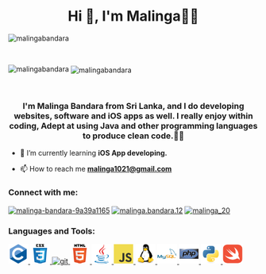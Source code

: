 <h1 align="center">Hi 👋, I'm Malinga👨‍💻</h1>

<p align="left"> <img src="https://komarev.com/ghpvc/?username=malingabandara&label=Profile%20views&color=0e75b6&style=flat" alt="malingabandara" /> </p>
<p>&nbsp;</p>

<p><img align="left" src="https://github-readme-stats.vercel.app/api/top-langs?username=malingabandara&show_icons=true&locale=en&layout=compact&theme=radical" alt="malingabandara" /></p>
<p>&nbsp;<img align="center" src="https://github-readme-stats.vercel.app/api?username=malingabandara&show_icons=true&locale=en&theme=radical" alt="malingabandara" /></p>
<p>&nbsp;</p>

<h3 align="center">I'm Malinga Bandara from Sri Lanka, and I do developing websites, software and iOS apps as well. I really enjoy within coding, Adept at using Java and other programming languages to produce clean code.👨‍💻</h3>


- 🌱 I’m currently learning **iOS App developing.**

- 📫 How to reach me **malinga1021@gmail.com**

<h3 align="left">Connect with me:</h3>
<p align="left">
<a href="https://linkedin.com/in/malinga-bandara-9a39a1165" target="blank"><img align="center" src="https://raw.githubusercontent.com/rahuldkjain/github-profile-readme-generator/master/src/images/icons/Social/linked-in-alt.svg" alt="malinga-bandara-9a39a1165" height="30" width="40" /></a>
<a href="https://fb.com/malinga.bandara.12" target="blank"><img align="center" src="https://raw.githubusercontent.com/rahuldkjain/github-profile-readme-generator/master/src/images/icons/Social/facebook.svg" alt="malinga.bandara.12" height="30" width="40" /></a>
<a href="https://instagram.com/malinga_20" target="blank"><img align="center" src="https://raw.githubusercontent.com/rahuldkjain/github-profile-readme-generator/master/src/images/icons/Social/instagram.svg" alt="malinga_20" height="30" width="40" /></a>
</p>

<h3 align="left">Languages and Tools:</h3>
<p align="left"> <a href="https://www.cprogramming.com/" target="_blank"> <img src="https://raw.githubusercontent.com/devicons/devicon/master/icons/c/c-original.svg" alt="c" width="40" height="40"/> </a> <a href="https://www.w3schools.com/css/" target="_blank"> <img src="https://raw.githubusercontent.com/devicons/devicon/master/icons/css3/css3-original-wordmark.svg" alt="css3" width="40" height="40"/> </a> <a href="https://git-scm.com/" target="_blank"> <img src="https://www.vectorlogo.zone/logos/git-scm/git-scm-icon.svg" alt="git" width="40" height="40"/> </a> <a href="https://www.w3.org/html/" target="_blank"> <img src="https://raw.githubusercontent.com/devicons/devicon/master/icons/html5/html5-original-wordmark.svg" alt="html5" width="40" height="40"/> </a> <a href="https://www.java.com" target="_blank"> <img src="https://raw.githubusercontent.com/devicons/devicon/master/icons/java/java-original.svg" alt="java" width="40" height="40"/> </a> <a href="https://developer.mozilla.org/en-US/docs/Web/JavaScript" target="_blank"> <img src="https://raw.githubusercontent.com/devicons/devicon/master/icons/javascript/javascript-original.svg" alt="javascript" width="40" height="40"/> </a> <a href="https://www.linux.org/" target="_blank"> <img src="https://raw.githubusercontent.com/devicons/devicon/master/icons/linux/linux-original.svg" alt="linux" width="40" height="40"/> </a> <a href="https://www.mysql.com/" target="_blank"> <img src="https://raw.githubusercontent.com/devicons/devicon/master/icons/mysql/mysql-original-wordmark.svg" alt="mysql" width="40" height="40"/> </a> <a href="https://www.php.net" target="_blank"> <img src="https://raw.githubusercontent.com/devicons/devicon/master/icons/php/php-original.svg" alt="php" width="40" height="40"/> </a> <a href="https://www.python.org" target="_blank"> <img src="https://raw.githubusercontent.com/devicons/devicon/master/icons/python/python-original.svg" alt="python" width="40" height="40"/> </a> <a href="https://developer.apple.com/swift/" target="_blank"> <img src="https://raw.githubusercontent.com/devicons/devicon/master/icons/swift/swift-original.svg" alt="swift" width="40" height="40"/> </a> </p>
